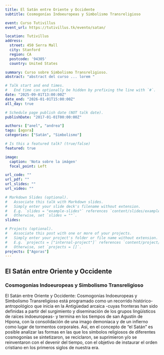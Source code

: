 ```yaml
---
title: El Satán entre Oriente y Occidente
subtitle: Cosmogonías Indoeuropeas y Simbolismo Transreligioso

event: Curso Tutivillus
event_url: https://tutivillus.tk/evento/satan/

location: Tutivillus
address:
  street: 450 Serra Mall
  city: Stanford
  region: CA
  postcode: '94305'
  country: United States

summary: Curso sobre Simbolismo Transreligioso.
abstract: "abstract del curso ... lorem "

# Talk start and end times.
#   End time can optionally be hidden by prefixing the line with `#`.
date: "2025-09-01T13:00:00Z"
date_end: "2026-01-01T15:00:00Z"
all_day: true

# Schedule page publish date (NOT talk date).
publishDate: "2017-01-01T00:00:00Z"

authors: ["anel", "andrea"]
tags: [agora]
categories: ["Satán", "Simbolismo"]  

# Is this a featured talk? (true/false)
featured: true

image:
  caption: 'Nota sobre la imágen'
  focal_point: Left

url_code: ""
url_pdf: ""
url_slides: ""
url_video: ""

# Markdown Slides (optional).
#   Associate this talk with Markdown slides.
#   Simply enter your slide deck's filename without extension.
#   E.g. `slides = "example-slides"` references `content/slides/example-slides.md`.
#   Otherwise, set `slides = ""`.
slides:

# Projects (optional).
#   Associate this post with one or more of your projects.
#   Simply enter your project's folder or file name without extension.
#   E.g. `projects = ["internal-project"]` references `content/project/deep-learning/index.md`.
#   Otherwise, set `projects = []`.
projects: ["Agoras"]
---
```


## El Satán entre Oriente y Occidente

### Cosmogonías Indoeuropeas y Simbolismo Transreligioso



El Satán entre Oriente y Occidente: Cosmogonías Indoeuropeas y Simbolismo Transreligioso está programado como un recorrido histórico-antropológico que inicia en la Antigüedad arcaica -cuyas fronteras han sido definidas a partir del
surgimiento y diseminación de los grupos lingüísticos de raíces indoeuropeas- y termina en los tiempos de san Agustín de Hipona, con la consolidación de una imago demoniaca y de un infierno como lugar de tormentos corporales.
Así, en el concepto de “el Satán” es posible analizar las formas en las que los símbolos religiosos de diferentes cosmogonías se sintetizaron, se reciclaron, se suprimieron y/o se reinventaron con el devenir del tiempo, con el objetivo de instaurar el orden cristiano en los primeros siglos de nuestra era.
